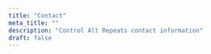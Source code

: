 ```yaml
---
title: "Contact"
meta_title: ""
description: "Control Alt Repeats contact information"
draft: false
---
```

